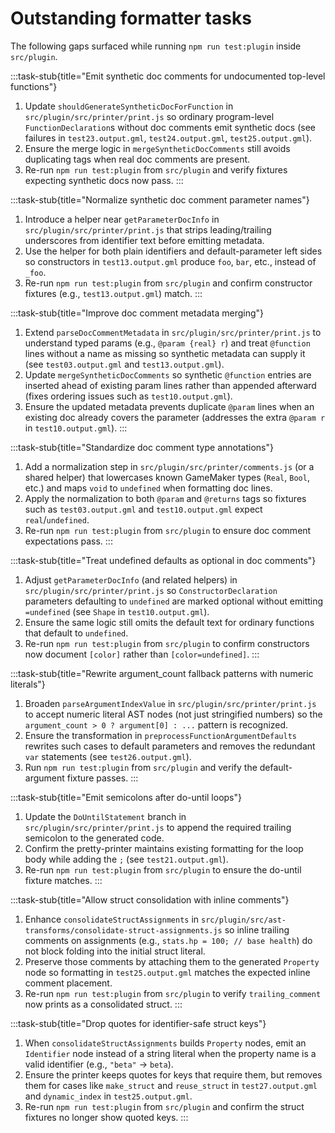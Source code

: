 # Outstanding formatter tasks

The following gaps surfaced while running `npm run test:plugin` inside `src/plugin`.

:::task-stub{title="Emit synthetic doc comments for undocumented top-level functions"}
1. Update `shouldGenerateSyntheticDocForFunction` in `src/plugin/src/printer/print.js` so ordinary program-level `FunctionDeclaration`s without doc comments emit synthetic docs (see failures in `test23.output.gml`, `test24.output.gml`, `test25.output.gml`).
2. Ensure the merge logic in `mergeSyntheticDocComments` still avoids duplicating tags when real doc comments are present.
3. Re-run `npm run test:plugin` from `src/plugin` and verify fixtures expecting synthetic docs now pass.
:::

:::task-stub{title="Normalize synthetic doc comment parameter names"}
1. Introduce a helper near `getParameterDocInfo` in `src/plugin/src/printer/print.js` that strips leading/trailing underscores from identifier text before emitting metadata.
2. Use the helper for both plain identifiers and default-parameter left sides so constructors in `test13.output.gml` produce `foo`, `bar`, etc., instead of `_foo`.
3. Re-run `npm run test:plugin` from `src/plugin` and confirm constructor fixtures (e.g., `test13.output.gml`) match.
:::

:::task-stub{title="Improve doc comment metadata merging"}
1. Extend `parseDocCommentMetadata` in `src/plugin/src/printer/print.js` to understand typed params (e.g., `@param {real} r`) and treat `@function` lines without a name as missing so synthetic metadata can supply it (see `test03.output.gml` and `test13.output.gml`).
2. Update `mergeSyntheticDocComments` so synthetic `@function` entries are inserted ahead of existing param lines rather than appended afterward (fixes ordering issues such as `test10.output.gml`).
3. Ensure the updated metadata prevents duplicate `@param` lines when an existing doc already covers the parameter (addresses the extra `@param r` in `test10.output.gml`).
:::

:::task-stub{title="Standardize doc comment type annotations"}
1. Add a normalization step in `src/plugin/src/printer/comments.js` (or a shared helper) that lowercases known GameMaker types (`Real`, `Bool`, etc.) and maps `void` to `undefined` when formatting doc lines.
2. Apply the normalization to both `@param` and `@returns` tags so fixtures such as `test03.output.gml` and `test10.output.gml` expect `real`/`undefined`.
3. Re-run `npm run test:plugin` from `src/plugin` to ensure doc comment expectations pass.
:::

:::task-stub{title="Treat undefined defaults as optional in doc comments"}
1. Adjust `getParameterDocInfo` (and related helpers) in `src/plugin/src/printer/print.js` so `ConstructorDeclaration` parameters defaulting to `undefined` are marked optional without emitting `=undefined` (see `Shape` in `test10.output.gml`).
2. Ensure the same logic still omits the default text for ordinary functions that default to `undefined`.
3. Re-run `npm run test:plugin` from `src/plugin` to confirm constructors now document `[color]` rather than `[color=undefined]`.
:::

:::task-stub{title="Rewrite argument\_count fallback patterns with numeric literals"}
1. Broaden `parseArgumentIndexValue` in `src/plugin/src/printer/print.js` to accept numeric literal AST nodes (not just stringified numbers) so the `argument_count > 0 ? argument[0] : ...` pattern is recognized.
2. Ensure the transformation in `preprocessFunctionArgumentDefaults` rewrites such cases to default parameters and removes the redundant `var` statements (see `test26.output.gml`).
3. Run `npm run test:plugin` from `src/plugin` and verify the default-argument fixture passes.
:::

:::task-stub{title="Emit semicolons after do-until loops"}
1. Update the `DoUntilStatement` branch in `src/plugin/src/printer/print.js` to append the required trailing semicolon to the generated code.
2. Confirm the pretty-printer maintains existing formatting for the loop body while adding the `;` (see `test21.output.gml`).
3. Re-run `npm run test:plugin` from `src/plugin` to ensure the do-until fixture matches.
:::

:::task-stub{title="Allow struct consolidation with inline comments"}
1. Enhance `consolidateStructAssignments` in `src/plugin/src/ast-transforms/consolidate-struct-assignments.js` so inline trailing comments on assignments (e.g., `stats.hp = 100; // base health`) do not block folding into the initial struct literal.
2. Preserve those comments by attaching them to the generated `Property` node so formatting in `test25.output.gml` matches the expected inline comment placement.
3. Re-run `npm run test:plugin` from `src/plugin` to verify `trailing_comment` now prints as a consolidated struct.
:::

:::task-stub{title="Drop quotes for identifier-safe struct keys"}
1. When `consolidateStructAssignments` builds `Property` nodes, emit an `Identifier` node instead of a string literal when the property name is a valid identifier (e.g., `"beta"` → `beta`).
2. Ensure the printer keeps quotes for keys that require them, but removes them for cases like `make_struct` and `reuse_struct` in `test27.output.gml` and `dynamic_index` in `test25.output.gml`.
3. Re-run `npm run test:plugin` from `src/plugin` and confirm the struct fixtures no longer show quoted keys.
:::
